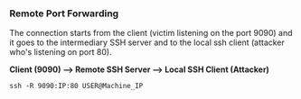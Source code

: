 ### Remote Port Forwarding
The connection starts from the client (victim listening on the port 9090) and it goes to the intermediary SSH server and to the local ssh client (attacker who's listening on port 80).


**Client (9090) --> Remote SSH Server --> Local SSH Client (Attacker)**
```
ssh -R 9090:IP:80 USER@Machine_IP
```